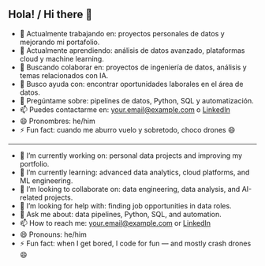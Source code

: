 ## Hola! / Hi there 👋

- 🔭 Actualmente trabajando en: proyectos personales de datos y mejorando mi portafolio.  
- 🌱 Actualmente aprendiendo: análisis de datos avanzado, plataformas cloud y machine learning.  
- 👯 Buscando colaborar en: proyectos de ingeniería de datos, análisis y temas relacionados con IA.  
- 🤔 Busco ayuda con: encontrar oportunidades laborales en el área de datos.  
- 💬 Pregúntame sobre: pipelines de datos, Python, SQL y automatización.  
- 📫 Puedes contactarme en: [your.email@example.com](mailto:santifdezseo@gmail.com) o [LinkedIn](https://www.linkedin.com/in/santifdezseo)  
- 😄 Pronombres: he/him  
- ⚡ Fun fact: cuando me aburro vuelo y sobretodo, choco drones 😄

---

- 🔭 I’m currently working on: personal data projects and improving my portfolio.  
- 🌱 I’m currently learning: advanced data analytics, cloud platforms, and ML engineering.  
- 👯 I’m looking to collaborate on: data engineering, data analysis, and AI-related projects.  
- 🤔 I’m looking for help with: finding job opportunities in data roles.  
- 💬 Ask me about: data pipelines, Python, SQL, and automation.  
- 📫 How to reach me: [your.email@example.com](mailto:santifdezseo@gmail.com) or [LinkedIn](https://www.linkedin.com/in/santifdezseo)  
- 😄 Pronouns: he/him  
- ⚡ Fun fact: when I get bored, I code for fun — and mostly crash drones 😄



